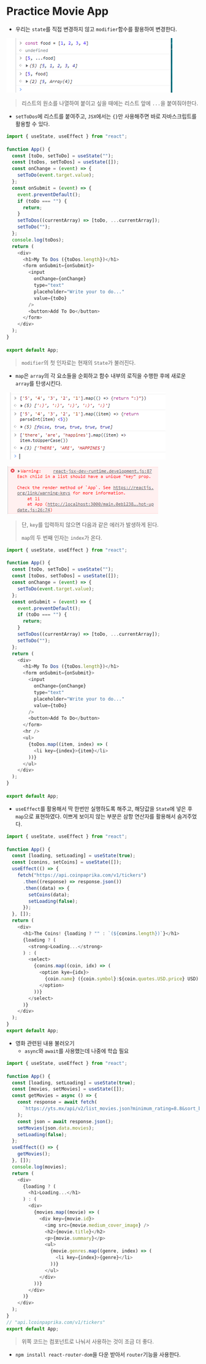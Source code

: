 # Practice Movie App

- 우리는 `state`를 직접 변경하지 않고 `modifier`함수를 활용하여 변경한다.

![image-20230116214918607](assets/image-20230116214918607.png)

> 리스트의 원소를 나열하여 붙이고 싶을 때에는 리스트 앞에 `...`을 붙여줘야한다.

- `setToDos`에 리스트를 붙여주고, `JSX`에서는 `{}`만 사용해주면 바로 자바스크립트를 활용할 수 있다.

```js
import { useState, useEffect } from "react";

function App() {
  const [toDo, setToDo] = useState("");
  const [toDos, setToDos] = useState([]);
  const onChange = (event) => {
    setToDo(event.target.value);
  };
  const onSubmit = (event) => {
    event.preventDefault();
    if (toDo === "") {
      return;
    }
    setToDos((currentArray) => [toDo, ...currentArray]);
    setToDo("");
  };
  console.log(toDos);
  return (
    <div>
      <h1>My To Dos ({toDos.length})</h1>
      <form onSubmit={onSubmit}>
        <input
          onChange={onChange}
          type="text"
          placeholder="Write your to do..."
          value={toDo}
        />
        <button>Add To Do</button>
      </form>
    </div>
  );
}

export default App;
```

> `modifier`의 첫 인자로는 현재의 `State`가 불러진다.



- `map`은 `array`의 각 요소들을 순회하고 함수 내부의 로직을 수행한 후에 새로운 `array`를 탄생시킨다.

![image-20230116220429418](assets/image-20230116220429418.png)

![image-20230116220824439](assets/image-20230116220824439.png)

> 단, `key`를 입력하지 않으면 다음과 같은 에러가 발생하게 된다.
>
> `map`의 두 번째 인자는 `index`가 온다.

```js
import { useState, useEffect } from "react";

function App() {
  const [toDo, setToDo] = useState("");
  const [toDos, setToDos] = useState([]);
  const onChange = (event) => {
    setToDo(event.target.value);
  };
  const onSubmit = (event) => {
    event.preventDefault();
    if (toDo === "") {
      return;
    }
    setToDos((currentArray) => [toDo, ...currentArray]);
    setToDo("");
  };
  return (
    <div>
      <h1>My To Dos ({toDos.length})</h1>
      <form onSubmit={onSubmit}>
        <input
          onChange={onChange}
          type="text"
          placeholder="Write your to do..."
          value={toDo}
        />
        <button>Add To Do</button>
      </form>
      <hr />
      <ul>
        {toDos.map((item, index) => (
          <li key={index}>{item}</li>
        ))}
      </ul>
    </div>
  );
}

export default App;
```



- `useEffect`를 활용해서 딱 한번만 실행하도록 해주고, 해당값을 `State`에 넣은 후 `map`으로 표현하였다. 이쁘게 보이지 않는 부분은 삼항 연산자를 활용해서 숨겨주었다.

```js
import { useState, useEffect } from "react";

function App() {
  const [loading, setLoading] = useState(true);
  const [conins, setCoins] = useState([]);
  useEffect(() => {
    fetch("https://api.coinpaprika.com/v1/tickers")
      .then((response) => response.json())
      .then((data) => {
        setCoins(data);
        setLoading(false);
      });
  }, []);
  return (
    <div>
      <h1>The Coins! {loading ? "" : `(${conins.length})`}</h1>
      {loading ? (
        <strong>Loading...</strong>
      ) : (
        <select>
          {conins.map((coin, idx) => (
            <option kye={idx}>
              {coin.name} ({coin.symbol}:${coin.quotes.USD.price} USD)
            </option>
          ))}
        </select>
      )}
    </div>
  );
}
export default App;
```

- 영화 관련된 내용 불러오기
  - `async`와 `await`를 사용했는데 나중에 학습 필요

```js
import { useState, useEffect } from "react";

function App() {
  const [loading, setLoading] = useState(true);
  const [movies, setMovies] = useState([]);
  const getMovies = async () => {
    const response = await fetch(
      `https://yts.mx/api/v2/list_movies.json?minimum_rating=8.8&sort_by=year`
    );
    const json = await response.json();
    setMovies(json.data.movies);
    setLoading(false);
  };
  useEffect(() => {
    getMovies();
  }, []);
  console.log(movies);
  return (
    <div>
      {loading ? (
        <h1>Loading...</h1>
      ) : (
        <div>
          {movies.map((movie) => (
            <div key={movie.id}>
              <img src={movie.medium_cover_image} />
              <h2>{movie.title}</h2>
              <p>{movie.summary}</p>
              <ul>
                {movie.genres.map((genre, index) => (
                  <li key={index}>{genre}</li>
                ))}
              </ul>
            </div>
          ))}
        </div>
      )}
    </div>
  );
}
// "api.lcoinpaprika.com/v1/tickers"
export default App;
```

> 위쪽 코드는 컴포넌트로 나눠서 사용하는 것이 조금 더 좋다.

- `npm install react-router-dom`을 다운 받아서 `router`기능을 사용한다.